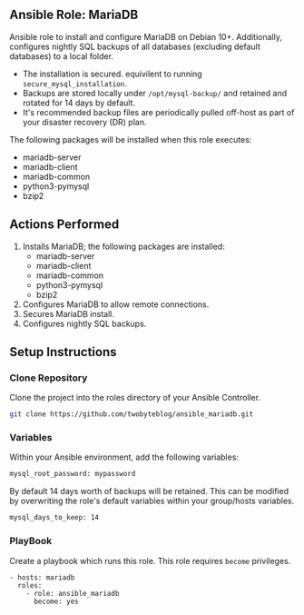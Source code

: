 ## Ansible Role: MariaDB

Ansible role to install and configure MariaDB on Debian 10+. Additionally, configures nightly SQL backups of all databases (excluding default databases) to a local folder.

- The installation is secured. equivilent to running ```secure_mysql_installation```. 
- Backups are stored locally under ```/opt/mysql-backup/``` and retained and rotated for 14 days by default.
- It's recommended backup files are periodically pulled off-host as part of your disaster recovery (DR) plan.

The following packages will be installed when this role executes:

- mariadb-server
- mariadb-client
- mariadb-common
- python3-pymysql
- bzip2

## Actions Performed

1. Installs MariaDB; the following packages are installed:
   - mariadb-server
   - mariadb-client
   - mariadb-common
   - python3-pymysql
   - bzip2
2. Configures MariaDB to allow remote connections.
3. Secures MariaDB install.
4. Configures nightly SQL backups.

## Setup Instructions

### Clone Repository

Clone the project into the roles directory of your Ansible Controller.

```bash
git clone https://github.com/twobyteblog/ansible_mariadb.git
```

### Variables

Within your Ansible environment, add the following variables:

```bash
mysql_root_password: mypassword
```

By default 14 days worth of backups will be retained. This can be modified by overwriting the role's default variables within your group/hosts variables.

```bash
mysql_days_to_keep: 14
```

### PlayBook

Create a playbook which runs this role. This role requires ```become``` privileges.

```
- hosts: mariadb
  roles:
    - role: ansible_mariadb
      become: yes
```
